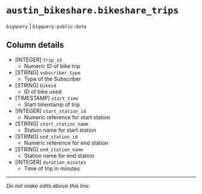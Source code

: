 # `austin_bikeshare.bikeshare_trips`
`bigquery` | `bigquery-public-data`

## Column details
* [INTEGER]   `trip_id`
  - Numeric ID of bike trip
* [STRING]    `subscriber_type`
  - Type of the Subscriber
* [STRING]    `bikeid`
  - ID of bike used
* [TIMESTAMP] `start_time`
  - Start timestamp of trip
* [INTEGER]   `start_station_id`
  - Numeric reference for start station
* [STRING]    `start_station_name`
  - Station name for start station
* [STRING]    `end_station_id`
  - Numeric reference for end station
* [STRING]    `end_station_name`
  - Station name for end station
* [INTEGER]   `duration_minutes`
  - Time of trip in minutes

-------------------------------------------------------------------------------
*Do not make edits above this line.*
